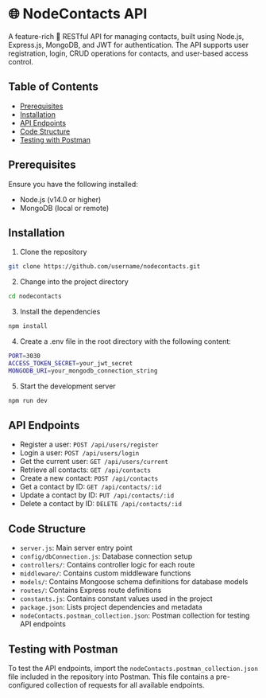 # 🌐 NodeContacts API

A feature-rich 🚀 RESTful API for managing contacts, built using Node.js, Express.js, MongoDB, and JWT for authentication. The API supports user registration, login, CRUD operations for contacts, and user-based access control.

## Table of Contents 

- [Prerequisites](#prerequisites)
- [Installation](#installation)
- [API Endpoints](#api-endpoints)
- [Code Structure](#code-structure)
- [Testing with Postman](#testing-with-postman)

## Prerequisites 

Ensure you have the following installed:

- Node.js (v14.0 or higher)
- MongoDB (local or remote)

## Installation 

1. Clone the repository

```bash
git clone https://github.com/username/nodecontacts.git
```

2. Change into the project directory

```bash
cd nodecontacts
```

3. Install the dependencies

```bash
npm install
```

4. Create a .env file in the root directory with the following
   content:

```bash
PORT=3030
ACCESS_TOKEN_SECRET=your_jwt_secret
MONGODB_URI=your_mongodb_connection_string
```

5. Start the development server

```bash
npm run dev
```

## API Endpoints 

- Register a user: `POST /api/users/register`
- Login a user: `POST /api/users/login`
- Get the current user: `GET /api/users/current`
- Retrieve all contacts: `GET /api/contacts`
- Create a new contact: `POST /api/contacts`
- Get a contact by ID: `GET /api/contacts/:id`
- Update a contact by ID: `PUT /api/contacts/:id`
- Delete a contact by ID: `DELETE /api/contacts/:id`

## Code Structure 

- `server.js`: Main server entry point
- `config/dbConnection.js`: Database connection setup
- `controllers/`: Contains controller logic for each route
- `middleware/`: Contains custom middleware functions
- `models/`: Contains Mongoose schema definitions for database models
- `routes/`: Contains Express route definitions
- `constants.js`: Contains constant values used in the project
- `package.json`: Lists project dependencies and metadata
- `nodeContacts.postman_collection.json`: Postman collection for testing API endpoints

## Testing with Postman 

To test the API endpoints, import the `nodeContacts.postman_collection.json` file included in the repository into Postman. This file contains a pre-configured collection of requests for all available endpoints.
